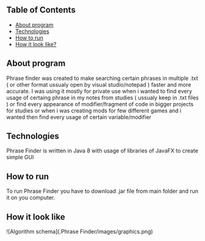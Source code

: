 ## Table of Contents
* [About program](#about-program)
* [Technologies](#technologies)
* [How to run](#setup)
* [How it look like?](#how-it-look-like)
## About program
Phrase finder was created to make searching certain phrases in multiple .txt ( or other format ussualy open by visual studio/notepad ) faster and more accurate. I was using it mostly for private use when i wanted to find every usage of certaing phrase in my notes from studies ( ussualy keep in .txt files ) or find every appearance of modifier/fragment of code in bigger projects for studies or when i was creating mods for few different games and i wanted then find every usage of certain variable/modifier

## Technologies
Phrase Finder is written in Java 8 with usage of libraries of JavaFX to create simple GUI

## How to run
To run Phrase Finder you have to download .jar file from main folder and run it on you computer.

## How it look like
![Algorithm schema](.Phrase Finder/images/graphics.png)
